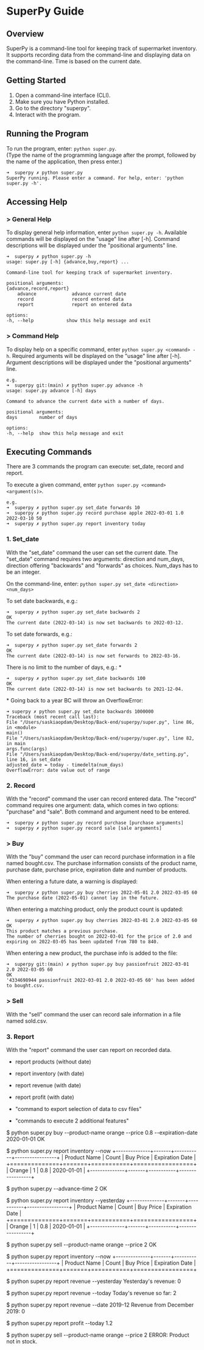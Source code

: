 # SuperPy Guide

## Overview

SuperPy is a command-line tool for keeping track of supermarket inventory. It supports recording data from the command-line and displaying data on the command-line. Time is based on the current date.

## Getting Started

1. Open a command-line interface (CLI).
2. Make sure you have Python installed.
3. Go to the directory "superpy".
4. Interact with the program.

## Running the Program

To run the program, enter: `python super.py`.<br>
(Type the name of the programming language after the prompt, followed by the name of the application, then press enter.)

    ➜  superpy ✗ python super.py
    SuperPy running. Please enter a command. For help, enter: 'python super.py -h'.

## Accessing Help

### > General Help

To display general help information, enter `python super.py -h`. Available commands will be displayed on the "usage" line after [-h]. Command descriptions will be displayed under the "positional arguments" line.

    ➜  superpy ✗ python super.py -h
    usage: super.py [-h] {advance,buy,report} ...

    Command-line tool for keeping track of supermarket inventory.

    positional arguments:
    {advance,record,report}
        advance             advance current date
        record              record entered data
        report              report on entered data

    options:
    -h, --help            show this help message and exit

### > Command Help

To display help on a specific command, enter `python super.py <command> -h`. Required arguments will be displayed on the "usage" line after [-h]. Argument descriptions will be displayed under the "positional arguments" line.

    e.g.
    ➜  superpy git:(main) ✗ python super.py advance -h
    usage: super.py advance [-h] days

    Command to advance the current date with a number of days.

    positional arguments:
    days        number of days

    options:
    -h, --help  show this help message and exit

## Executing Commands

There are 3 commands the program can execute: set_date, record and report.

To execute a given command, enter `python super.py <command> <argument(s)>`.

    e.g.
    ➜  superpy ✗ python super.py set_date forwards 10
    ➜  superpy ✗ python super.py record purchase apple 2022-03-01 1.0 2022-03-10 50
    ➜  superpy ✗ python super.py report inventory today

### 1. Set_date

With the "set_date" command the user can set the current date. The "set_date" command requires two arguments: direction and num_days, direction offering "backwards" and "forwards" as choices. Num_days has to be an integer.

On the command-line, enter: `python super.py set_date <direction> <num_days>`

To set date backwards, e.g.:

    ➜  superpy ✗ python super.py set_date backwards 2
    OK
    The current date (2022-03-14) is now set backwards to 2022-03-12.

To set date forwards, e.g.:

    ➜  superpy ✗ python super.py set_date forwards 2
    OK
    The current date (2022-03-14) is now set forwards to 2022-03-16.

There is no limit to the number of days, e.g.: \*

    ➜  superpy ✗ python super.py set_date backwards 100
    OK
    The current date (2022-03-14) is now set backwards to 2021-12-04.

\* Going back to a year BC will throw an OverflowError:

    ➜ superpy ✗ python super.py set_date backwards 1000000
    Traceback (most recent call last):
    File "/Users/saskiaopdam/Desktop/Back-end/superpy/super.py", line 86, in <module>
    main()
    File "/Users/saskiaopdam/Desktop/Back-end/superpy/super.py", line 82, in main
    args.func(args)
    File "/Users/saskiaopdam/Desktop/Back-end/superpy/date_setting.py", line 16, in set_date
    adjusted_date = today - timedelta(num_days)
    OverflowError: date value out of range

### 2. Record

With the "record" command the user can record entered data. The "record" command requires one argument: data, which comes in two options: "purchase" and "sale". Both command and argument need to be entered.

    ➜  superpy ✗ python super.py record purchase [purchase arguments]
    ➜  superpy ✗ python super.py record sale [sale arguments]

### > Buy

With the "buy" command the user can record purchase information in a file named bought.csv. The purchase information consists of the product name, purchase date, purchase price, expiration date and number of products.

When entering a future date, a warning is displayed:

    ➜  superpy ✗ python super.py buy cherries 2022-05-01 2.0 2022-03-05 60
    The purchase date (2022-05-01) cannot lay in the future.

When entering a matching product, only the product count is updated:

    ➜  superpy ✗ python super.py buy cherries 2022-03-01 2.0 2022-03-05 60
    OK
    This product matches a previous purchase.
    The number of cherries bought on 2022-03-01 for the price of 2.0 and expiring on 2022-03-05 has been updated from 780 to 840.

When entering a new product, the purchase info is added to the file:

    ➜  superpy git:(main) ✗ python super.py buy passionfruit 2022-03-01 2.0 2022-03-05 60
    OK
    '4334698944 passionfruit 2022-03-01 2.0 2022-03-05 60' has been added to bought.csv.

### > Sell

With the "sell" command the user can record sale information in a file named sold.csv.

### 3. Report

With the "report" command the user can report on recorded data.

- report products (without date)
- report inventory (with date)
- report revenue (with date)
- report profit (with date)

- "command to export selection of data to csv files"
- "commands to execute 2 additional features"

$ python super.py buy --product-name orange --price 0.8 --expiration-date 2020-01-01
OK

$ python super.py report inventory --now
+--------------+-------+-----------+-----------------+
| Product Name | Count | Buy Price | Expiration Date |
+==============+=======+===========+=================+
| Orange | 1 | 0.8 | 2020-01-01 |
+--------------+-------+-----------+-----------------+

$ python super.py --advance-time 2
OK

$ python super.py report inventory --yesterday
+--------------+-------+-----------+-----------------+
| Product Name | Count | Buy Price | Expiration Date |
+==============+=======+===========+=================+
| Orange | 1 | 0.8 | 2020-01-01 |
+--------------+-------+-----------+-----------------+

$ python super.py sell --product-name orange --price 2
OK

$ python super.py report inventory --now
+--------------+-------+-----------+-----------------+
| Product Name | Count | Buy Price | Expiration Date |
+==============+=======+===========+=================+

$ python super.py report revenue --yesterday
Yesterday's revenue: 0

$ python super.py report revenue --today
Today's revenue so far: 2

$ python super.py report revenue --date 2019-12
Revenue from December 2019: 0

$ python super.py report profit --today
1.2

$ python super.py sell --product-name orange --price 2
ERROR: Product not in stock.
